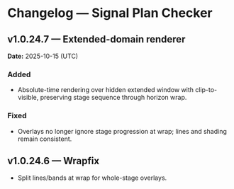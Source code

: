 # Changelog — Signal Plan Checker

## v1.0.24.7 — Extended-domain renderer
**Date:** 2025-10-15 (UTC)

### Added
- Absolute-time rendering over hidden extended window with clip-to-visible, preserving stage sequence through horizon wrap.

### Fixed
- Overlays no longer ignore stage progression at wrap; lines and shading remain consistent.

## v1.0.24.6 — Wrapfix
- Split lines/bands at wrap for whole-stage overlays.
